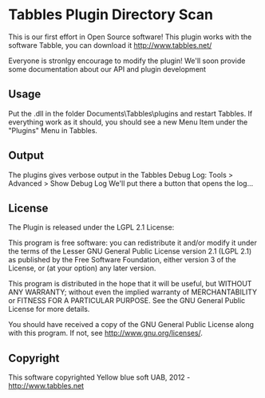 Tabbles Plugin Directory Scan
=============

This is our first effort in Open Source software! 
This plugin works with the software Tabble, you can download it http://www.tabbles.net/ 

Everyone is stronlgy encourage to modify the plugin! We'll soon provide some documentation about our API and plugin development

Usage
-------
Put the .dll in the folder Documents\Tabbles\plugins and restart Tabbles. If everything work as it should, you should see a new Menu Item under the "Plugins" Menu in Tabbles.

Output
-------
The plugins gives verbose output in the Tabbles Debug Log: Tools > Advanced > Show Debug Log
We'll put there a button that opens the log...

License 
-------

The Plugin is released under the LGPL 2.1 License:

This program is free software: you can redistribute it and/or modify it under the terms of the Lesser GNU General Public License version 2.1 (LGPL 2.1) as published by the Free Software Foundation, either version 3 of the License, or (at your option) any later version.

This program is distributed in the hope that it will be useful, but WITHOUT ANY WARRANTY; without even the implied warranty of MERCHANTABILITY or FITNESS FOR A PARTICULAR PURPOSE.  See the GNU General Public License for more details.

You should have received a copy of the GNU General Public License along with this program.  If not, see <http://www.gnu.org/licenses/>.


Copyright
-------
This software copyrighted Yellow blue soft UAB, 2012 - http://www.tabbles.net
